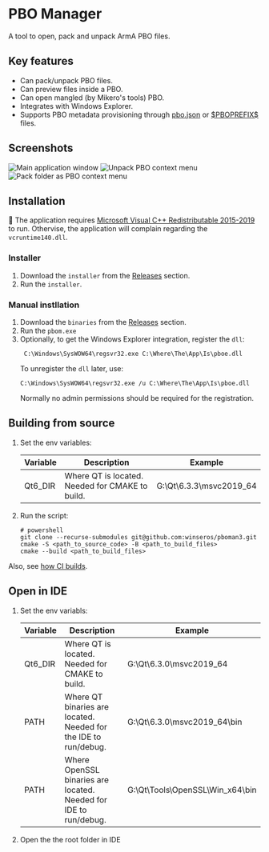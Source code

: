# PBO Manager

A tool to open, pack and unpack ArmA PBO files.

## Key features
 - Can pack/unpack PBO files.
 - Can preview files inside a PBO.
 - Can open mangled (by Mikero's tools) PBO.
 - Integrates with Windows Explorer.
 - Supports PBO metadata provisioning through [pbo.json](doc/pbo_json.md) or [\$PBOPREFIX\$](doc/prefix_files.md) files.

## Screenshots

![Main application window](doc/img/screenshot01.png 'Main application window')
![Unpack PBO context menu](doc/img/screenshot02.png 'Unpack PBO context menu')
![Pack folder as PBO context menu](doc/img/screenshot03.png 'Pack folder as PBO context menu')

## Installation 

:small_blue_diamond: The application requires [Microsoft Visual C++ Redistributable 2015-2019](https://aka.ms/vs/16/release/vc_redist.x64.exe) to run. Othervise, the application will complain regarding the `vcruntime140.dll`.

### Installer
1. Download the `installer` from the [Releases](https://github.com/winseros/pboman3/releases) section.
2. Run the `installer`.

### Manual instllation
1. Download the `binaries` from the [Releases](https://github.com/winseros/pboman3/releases) section.
2. Run the `pbom.exe`
3. Optionally, to get the Windows Explorer integration, register the `dll`:
   ```
    C:\Windows\SysWOW64\regsvr32.exe C:\Where\The\App\Is\pboe.dll
   ```
   To unregister the `dll` later, use:
   ```
   C:\Windows\SysWOW64\regsvr32.exe /u C:\Where\The\App\Is\pboe.dll
   ```
   Normally no admin permissions should be required for the registration.

## Building from source

1. Set the env variables:

   | Variable | Description                                                       | Example                         |
   |----------|-------------------------------------------------------------------|---------------------------------|
   | Qt6_DIR  | Where QT is located. Needed for CMAKE to build.                   | G:\Qt\6.3.3\msvc2019_64         |


2. Run the script:
   
   ```
   # powershell
   git clone --recurse-submodules git@github.com:winseros/pboman3.git
   cmake -S <path_to_source_code> -B <path_to_build_files>
   cmake --build <path_to_build_files>
   ```

Also, see [how CI builds](.github/workflows/artifcats.yaml).

## Open in IDE

1. Set the env variabls:

   | Variable | Description                                                       | Example                         |
   |----------|-------------------------------------------------------------------|---------------------------------|
   | Qt6_DIR  | Where QT is located. Needed for CMAKE to build.                   | G:\Qt\6.3.0\msvc2019_64         |
   | PATH     | Where QT binaries are located. Needed for the IDE to run/debug.   | G:\Qt\6.3.0\msvc2019_64\bin     |
   | PATH     | Where OpenSSL binaries are located. Needed for IDE to run/debug.  | G:\Qt\Tools\OpenSSL\Win_x64\bin |

2. Open the the root folder in IDE
